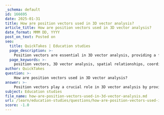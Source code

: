 ```yaml
---
_schema: default
id: 166695
date: 2025-01-31
title: How are position vectors used in 3D vector analysis?
article_title: How are position vectors used in 3D vector analysis?
date_format: MMM DD, YYYY
post_on_text: Posted on
seo:
  title: QuickTakes | Education studies
  page_description: >-
    Position vectors are essential in 3D vector analysis, providing a framework for describing spatial relationships, analyzing motion and forces, and performing vector operations in engineering and physics.
  page_keywords: >-
    position vectors, 3D vector analysis, spatial relationships, coordinate system, motion analysis, force analysis, vector operations, relative positioning, visualization, unit vectors
author: QuickTakes
question: >-
    How are position vectors used in 3D vector analysis?
answer: >-
    Position vectors play a crucial role in 3D vector analysis by providing a means to describe the location of points in three-dimensional space relative to a reference point, typically the origin of a coordinate system. Here’s a detailed explanation of how position vectors are utilized in this context:\n\n1. **Definition of Position Vectors**: A position vector $\mathbf{r}$ is defined as:\n   $$\n   \mathbf{r} = (x, y, z)\n   $$\n   where $x$, $y$, and $z$ are the coordinates of a point in 3D space. This vector effectively points from the origin to the specified point.\n\n2. **Relative Positioning**: Position vectors allow for the determination of the position of one point relative to another. For example, if you have two points, $A$ and $B$, with position vectors $\mathbf{r_A} = (x_A, y_A, z_A)$ and $\mathbf{r_B} = (x_B, y_B, z_B)$, the vector from point $A$ to point $B$ can be calculated as:\n   $$\n   \mathbf{AB} = \mathbf{r_B} - \mathbf{r_A} = (x_B - x_A, y_B - y_A, z_B - z_A)\n   $$\n\n3. **Applications in Physics and Engineering**: Position vectors are essential in various applications, including:\n   - **Motion Analysis**: They help in analyzing the motion of objects by providing a clear representation of their positions over time.\n   - **Force Analysis**: In statics and dynamics, position vectors are used to determine the line of action of forces and to calculate moments (torques) about points.\n   - **Vector Operations**: Position vectors can be involved in vector operations such as addition, subtraction, and cross products, which are fundamental in solving problems related to forces and torques.\n\n4. **Visualization and Interpretation**: In 3D vector analysis, position vectors facilitate the visualization of spatial relationships between points, which is critical for understanding complex systems in engineering and physics.\n\n5. **Unit Vectors**: Position vectors can also be expressed in terms of unit vectors (i, j, k) that represent the x, y, and z directions, respectively. This representation is useful for breaking down vectors into their components and performing calculations.\n\nIn summary, position vectors are foundational in 3D vector analysis, enabling the description of spatial relationships, facilitating the analysis of motion and forces, and providing a framework for applying various vector operations in engineering and physics.
subject: Education studies
file_name: how-are-position-vectors-used-in-3d-vector-analysis.md
url: /learn/education-studies/questions/how-are-position-vectors-used-in-3d-vector-analysis
score: -1.0
---
```


&nbsp;